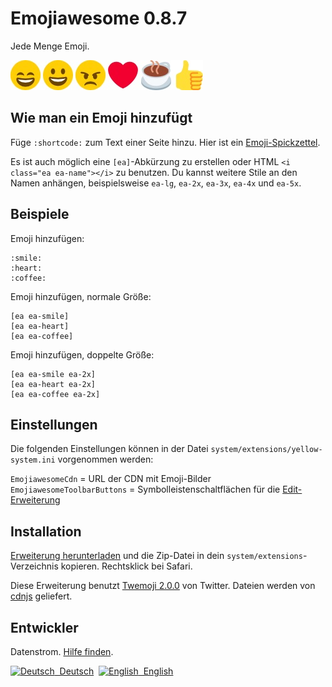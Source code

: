 Emojiawesome 0.8.7
==================
Jede Menge Emoji.

![Bildschirmfoto](emojiawesome-screenshot.jpg?raw=true)

## Wie man ein Emoji hinzufügt

Füge `:shortcode:` zum Text einer Seite hinzu. Hier ist ein [Emoji-Spickzettel](https://github.com/ikatyang/emoji-cheat-sheet). 

Es ist auch möglich eine `[ea]`-Abkürzung zu erstellen oder HTML `<i class="ea ea-name"></i>` zu benutzen. Du kannst weitere Stile an den Namen anhängen, beispielsweise `ea-lg`, `ea-2x`, `ea-3x`, `ea-4x` und `ea-5x`.

## Beispiele

Emoji hinzufügen:

    :smile: 
    :heart: 
    :coffee:

Emoji hinzufügen, normale Größe:

    [ea ea-smile]
    [ea ea-heart]
    [ea ea-coffee]

Emoji hinzufügen, doppelte Größe:
    
    [ea ea-smile ea-2x]
    [ea ea-heart ea-2x]
    [ea ea-coffee ea-2x]

## Einstellungen

Die folgenden Einstellungen können in der Datei `system/extensions/yellow-system.ini` vorgenommen werden:

`EmojiawesomeCdn` = URL der CDN mit Emoji-Bilder  
`EmojiawesomeToolbarButtons` = Symbolleistenschaltflächen für die [Edit-Erweiterung](https://github.com/datenstrom/yellow-extensions/tree/master/source/edit/README-de.md)  

## Installation

[Erweiterung herunterladen](https://github.com/datenstrom/yellow-extensions/raw/master/zip/emojiawesome.zip) und die Zip-Datei in dein `system/extensions`-Verzeichnis kopieren. Rechtsklick bei Safari.

Diese Erweiterung benutzt [Twemoji 2.0.0](https://github.com/twitter/twemoji) von Twitter. Dateien werden von [cdnjs](https://cdnjs.com) geliefert.

## Entwickler

Datenstrom. [Hilfe finden](https://datenstrom.se/de/yellow/help/).

<p>
<a href="README-de.md"><img src="https://raw.githubusercontent.com/datenstrom/yellow-extensions/master/source/help/language-de.png" width="15" height="15" alt="Deutsch">&nbsp; Deutsch</a>&nbsp;
<a href="README.md"><img src="https://raw.githubusercontent.com/datenstrom/yellow-extensions/master/source/help/language-en.png" width="15" height="15" alt="English">&nbsp; English</a>&nbsp;
</p>
